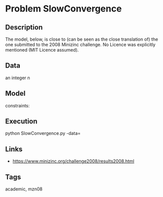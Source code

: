 # Problem SlowConvergence
## Description
The model, below, is close to (can be seen as the close translation of) the one submitted to the 2008 Minizinc challenge.
No Licence was explicitly mentioned (MIT Licence assumed).

## Data
  an integer n

## Model
  constraints: [](http://pycsp.org/documentation/constraints/)

## Execution
  python SlowConvergence.py -data=<integer>

## Links
  - https://www.minizinc.org/challenge2008/results2008.html

## Tags
  academic, mzn08
